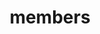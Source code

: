 ---
layout: profiles
permalink: /people/
title: members
description: members of the lab or group
nav: true
nav_order: 7

profiles:
  - align: right
    image: prof_pic.jpg
    content: about_ron.md
    image_circular: false # crops the image to make it circular
    more_info: >
      <p>Ron(Rongyu) Lin</p>
      <p>Principal Investigator</p>
      <p>MACD 332, Department of Computer Science</p>
      <p>Clark University</p>
      <p>950 Main Street</p>
      <p>Worcester, MA 01610</p>
  - align: left
    image: prof_carol.jpg
    content: about_carol.md
    image_circular: false # crops the image to make it circular
    more_info: >
      <p>Carol Chu</p>
      <p>Graduate Research Assistant</p>
  - align: left
    image: prof_kadin.png
    content: about_kadin.md
    image_circular: false # crops the image to make it circular
    more_info: >
      <p>Kadin Reed</p>
      <p>Undergraduate Research Assistant</p>
  - align: left
    image: prof_person.jpg
    content: about_kendall.md
    image_circular: false # crops the image to make it circular
    more_info: >
      <p>Kendall Lisa Codjoe</p>
      <p>Undergraduate Research Assistant</p>
  - align: left
    image: prof_person.jpg
    content: about_terhorst.md
    image_circular: false # crops the image to make it circular
    more_info: >
      <p>Lucian Terhorst</p>
      <p>Undergraduate Research Assistant</p>
  - align: left
    image: prof_person.jpg
    content: about_khoso.md
    image_circular: false # crops the image to make it circular
    more_info: >
      <p>Samar Khoso</p>
      <p>Undergraduate Research Assistant</p>
  - align: left
    image: prof_person.jpg
    content: about_zaluski.md
    image_circular: false # crops the image to make it circular
    more_info: >
      <p>Matthew Zaluski</p>
      <p>Undergraduate Research Assistant</p>
  - align: center
    image: group_photo.jpg
    image_circular: false
    more_info: >
      <p>Group Photo</p>
---